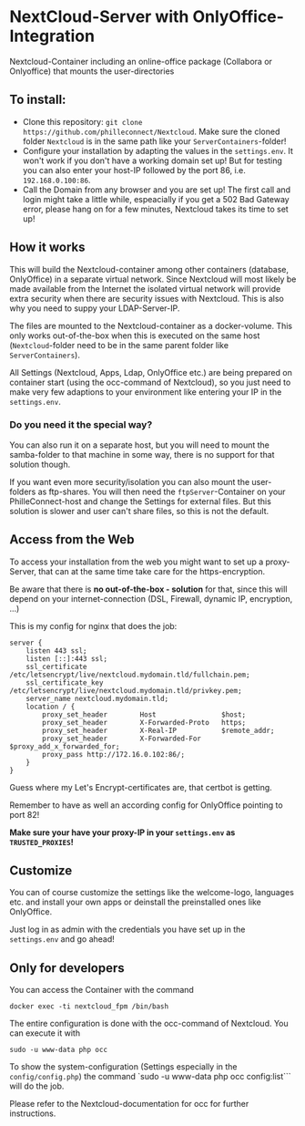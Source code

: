# NextCloud-Server with OnlyOffice-Integration

Nextcloud-Container including an online-office package (Collabora or Onlyoffice) that mounts the user-directories

## To install:

* Clone this repository: `git clone https://github.com/philleconnect/Nextcloud`. Make sure the cloned folder `Nextcloud` is in the same path like your `ServerContainers`-folder!
* Configure your installation by adapting the values in the `settings.env`. It won't work if you don't have a working domain set up! But for testing you can also enter your host-IP followed by the port 86, i.e. `192.168.0.100:86`.
* Call the Domain from any browser and you are set up! The first call and login might take a little while, espeacially if you get a 502 Bad Gateway error, please hang on for a few minutes, Nextcloud takes its time to set up!

## How it works

This will build the Nextcloud-container among other containers (database, OnlyOffice) in a separate virtual network. Since Nextcloud will most likely be made available from the Internet the isolated virtual network will provide extra security when there are security issues with Nextcloud. This is also why you need to suppy your LDAP-Server-IP.

The files are mounted to the Nextcloud-container as a docker-volume. This only works out-of-the-box when this is executed on the same host (`Nextcloud`-folder need to be in the same parent folder like `ServerContainers`).

All Settings (Nextcloud, Apps, Ldap, OnlyOffice etc.) are being prepared on container start (using the occ-command of Nextcloud), so you just need to make very few adaptions to your environment like entering your IP in the `settings.env`.

### Do you need it the special way?
You can also run it on a separate host, but you will need to mount the samba-folder to that machine in some way, there is no support for that solution though.

If you want even more security/isolation you can also mount the user-folders as ftp-shares. You will then need the `ftpServer`-Container on your PhilleConnect-host and change the Settings for external files. But this solution is slower and user can't share files, so this is not the default.

## Access from the Web

To access your installation from the web you might want to set up a proxy-Server, that can at the same time take care for the https-encryption.

Be aware that there is **no out-of-the-box - solution** for that, since this will depend on your internet-connection (DSL, Firewall, dynamic IP, encryption, ...)

This is my config for nginx that does the job:

```
server {
    listen 443 ssl;
    listen [::]:443 ssl;
    ssl_certificate /etc/letsencrypt/live/nextcloud.mydomain.tld/fullchain.pem;
    ssl_certificate_key /etc/letsencrypt/live/nextcloud.mydomain.tld/privkey.pem;
    server_name nextcloud.mydomain.tld;
    location / {
        proxy_set_header        Host                $host;
        proxy_set_header        X-Forwarded-Proto   https;
        proxy_set_header        X-Real-IP           $remote_addr;
        proxy_set_header        X-Forwarded-For     $proxy_add_x_forwarded_for;
        proxy_pass http://172.16.0.102:86/;
    }
}
```

Guess where my Let's Encrypt-certificates are, that certbot is getting.

Remember to have as well an according config for OnlyOffice pointing to port 82!

**Make sure your have your proxy-IP in your `settings.env` as `TRUSTED_PROXIES`!**

## Customize

You can of course customize the settings like the welcome-logo, languages etc. and install your own apps or deinstall the preinstalled ones like OnlyOffice.

Just log in as admin with the credentials you have set up in the `settings.env` and go ahead!

## Only for developers

You can access the Container with the command

```
docker exec -ti nextcloud_fpm /bin/bash
```

The entire configuration is done with the occ-command of Nextcloud. You can execute it with

```
sudo -u www-data php occ
```

To show the system-configuration (Settings especially in the `config/config.php`) the command `sudo -u www-data php occ config:list``` will do the job.

Please refer to the Nextcloud-documentation for occ for further instructions.
